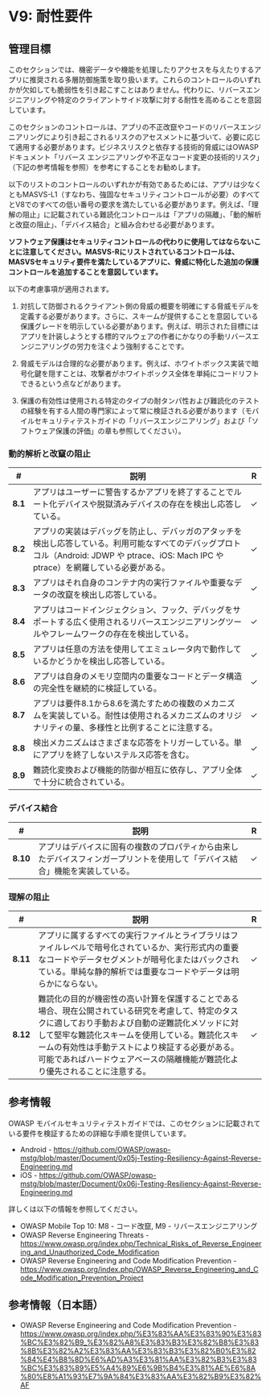 # V9: 耐性要件

## 管理目標

このセクションでは、機密データや機能を処理したりアクセスを与えたりするアプリに推奨される多層防御施策を取り扱います。これらのコントロールのいずれかが欠如しても脆弱性を引き起こすことはありません。代わりに、リバースエンジニアリングや特定のクライアントサイド攻撃に対する耐性を高めることを意図しています。

このセクションのコントロールは、アプリの不正改竄やコードのリバースエンジニアリングにより引き起こされるリスクのアセスメントに基づいて、必要に応じて適用する必要があります。ビジネスリスクと依存する技術的脅威にはOWASPドキュメント「リバース エンジニアリングや不正なコード変更の技術的リスク」（下記の参考情報を参照）を参考にすることをお勧めします。

以下のリストのコントロールのいずれかが有効であるためには、アプリは少なくともMASVS-L1（すなわち、強固なセキュリティコントロールが必要）のすべてとV8でのすべての低い番号の要求を満たしている必要があります。例えば、「理解の阻止」に記載されている難読化コントロールは「アプリの隔離」、「動的解析と改竄の阻止」、「デバイス結合」と組み合わせる必要があります。

**ソフトウェア保護はセキュリティコントロールの代わりに使用してはならないことに注意してください。MASVS-Rにリストされているコントロールは、MASVSセキュリティ要件を満たしているアプリに、脅威に特化した追加の保護コントロールを追加することを意図しています。**

以下の考慮事項が適用されます。

1. 対抗して防御されるクライアント側の脅威の概要を明確にする脅威モデルを定義する必要があります。さらに、スキームが提供することを意図している保護グレードを明示している必要があります。例えば、明示された目標にはアプリを計装しようとする標的マルウェアの作者にかなりの手動リバースエンジニアリングの労力を注ぐよう強制することです。

2. 脅威モデルは合理的な必要があります。例えば、ホワイトボックス実装で暗号化鍵を隠すことは、攻撃者がホワイトボックス全体を単純にコードリフトできるという点などがあります。

3. 保護の有効性は使用される特定のタイプの耐タンパ性および難読化のテストの経験を有する人間の専門家によって常に検証される必要があります（モバイルセキュリティテストガイドの「リバースエンジニアリング」および「ソフトウェア保護の評価」の章も参照してください）。

### 動的解析と改竄の阻止

| # | 説明 | R |
| --- | --- | --- |
| **8.1** | アプリはユーザーに警告するかアプリを終了することでルート化デバイスや脱獄済みデバイスの存在を検出し応答している。 | ✓ |
| **8.2** | アプリの実装はデバッグを防止し、デバッガのアタッチを検出し応答している。利用可能なすべてのデバッグプロトコル（Android: JDWP や ptrace、iOS: Mach IPC や ptrace）を網羅している必要がある。 | ✓ |
| **8.3** | アプリはそれ自身のコンテナ内の実行ファイルや重要なデータの改竄を検出し応答している。 | ✓ |
| **8.4** | アプリはコードインジェクション、フック、デバッグをサポートする広く使用されるリバースエンジニアリングツールやフレームワークの存在を検出している。 | ✓ |
| **8.5** | アプリは任意の方法を使用してエミュレータ内で動作しているかどうかを検出し応答している。 | ✓ |
| **8.6** | アプリは自身のメモリ空間内の重要なコードとデータ構造の完全性を継続的に検証している。 | ✓ |
| **8.7** | アプリは要件8.1から8.6を満たすための複数のメカニズムを実装している。耐性は使用されるメカニズムのオリジナリティの量、多様性と比例することに注意する。 | ✓ |
| **8.8** | 検出メカニズムはさまざまな応答をトリガーしている。単にアプリを終了しないステルス応答を含む。 | ✓ |
| **8.9** | 難読化変換および機能的防御が相互に依存し、アプリ全体で十分に統合されている。 | ✓ |

### デバイス結合

| # | 説明 | R |
| --- | --- | --- |
| **8.10**| アプリはデバイスに固有の複数のプロパティから由来したデバイスフィンガープリントを使用して「デバイス結合」機能を実装している。 | ✓ |

### 理解の阻止

| # | 説明 | R |
| --- | --- | --- |
| **8.11** | アプリに属するすべての実行ファイルとライブラリはファイルレベルで暗号化されているか、実行形式内の重要なコードやデータセグメントが暗号化またはパックされている。単純な静的解析では重要なコードやデータは明らかにならない。 | ✓ |
| **8.12** | 難読化の目的が機密性の高い計算を保護することである場合、現在公開されている研究を考慮して、特定のタスクに適しており手動および自動の逆難読化メソッドに対して堅牢な難読化スキームを使用している。難読化スキームの有効性は手動テストにより検証する必要がある。可能であればハードウェアベースの隔離機能が難読化より優先されることに注意する。 | ✓ |

## 参考情報

OWASP モバイルセキュリティテストガイドでは、このセクションに記載されている要件を検証するための詳細な手順を提供しています。

- Android - https://github.com/OWASP/owasp-mstg/blob/master/Document/0x05j-Testing-Resiliency-Against-Reverse-Engineering.md
- iOS - https://github.com/OWASP/owasp-mstg/blob/master/Document/0x06j-Testing-Resiliency-Against-Reverse-Engineering.md

詳しくは以下の情報を参照してください。

- OWASP Mobile Top 10: M8 - コード改竄, M9 - リバースエンジニアリング
- OWASP Reverse Engineering Threats - https://www.owasp.org/index.php/Technical_Risks_of_Reverse_Engineering_and_Unauthorized_Code_Modification
- OWASP Reverse Engineering and Code Modification Prevention - https://www.owasp.org/index.php/OWASP_Reverse_Engineering_and_Code_Modification_Prevention_Project

## 参考情報（日本語）

- OWASP Reverse Engineering and Code Modification Prevention - https://www.owasp.org/index.php/%E3%83%AA%E3%83%90%E3%83%BC%E3%82%B9_%E3%82%A8%E3%83%B3%E3%82%B8%E3%83%8B%E3%82%A2%E3%83%AA%E3%83%B3%E3%82%B0%E3%82%84%E4%B8%8D%E6%AD%A3%E3%81%AA%E3%82%B3%E3%83%BC%E3%83%89%E5%A4%89%E6%9B%B4%E3%81%AE%E6%8A%80%E8%A1%93%E7%9A%84%E3%83%AA%E3%82%B9%E3%82%AF
